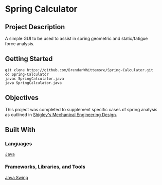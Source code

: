 # Spring Calculator

## Project Description
A simple GUI to be used to assist in spring geometric and static/fatigue force analysis.

## Getting Started
```
git clone https://github.com/BrendanWhittemore/Spring-Calculator.git
cd Spring-Calculator
javac SpringCalculator.java
java SpringCalculator.java
```

## Objectives
This project was completed to supplement specific cases of spring analysis as outlined in <a href = "https://www.amazon.com/Shigleys-Mechanical-Engineering-Richard-Budynas/dp/0073398217">Shigley's Mechanical Engineering Design</a>.

## Built With
### Languages
<p><a href = "https://www.java.com/en/">Java</a></p>

### Frameworks, Libraries, and Tools
<p><a href = "https://docs.oracle.com/javase/7/docs/api/javax/swing/package-summary.html">Java Swing</a></p>
